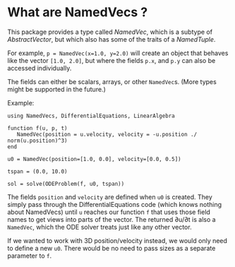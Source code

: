 # What are NamedVecs ?

This package provides a type called *NamedVec*, which is a subtype of *AbstractVector*, but which also has some of the traits of a *NamedTuple*.

For example, `p = NamedVec(x=1.0, y=2.0)` will create an object that behaves like the vector `[1.0, 2.0]`, but where the fields `p.x`, and `p.y` can also be accessed individually.

The fields can either be scalars, arrays, or other `NamedVec`s. (More types might be supported in the future.)

Example:
```
using NamedVecs, DifferentialEquations, LinearAlgebra

function f(u, p, t)
   NamedVec(position = u.velocity, velocity = -u.position ./ norm(u.position)^3)
end

u0 = NamedVec(position=[1.0, 0.0], velocity=[0.0, 0.5])

tspan = (0.0, 10.0)

sol = solve(ODEProblem(f, u0, tspan))
```

The fields `position` and `velocity` are defined when `u0` is created. They simply pass through the DifferentialEquations code (which knows nothing about NamedVecs) until `u` reaches our function `f` that uses those field names to get views into parts of the vector. The returned ∂u/∂t is also a `NamedVec`, which the ODE solver treats just like any other vector. 

If we wanted to work with 3D position/velocity instead, we would only need to define a new `u0`. There would be no need to pass sizes as a separate parameter to `f`.
